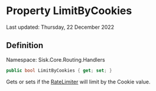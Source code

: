 # Property LimitByCookies
Last updated: Thursday, 22 December 2022

## Definition
Namespace: Sisk.Core.Routing.Handlers

```csharp
public bool LimitByCookies { get; set; }
```

Gets or sets if the [RateLimiter](/spec/Sisk/Core/Routing/Handlers/RateLimiter) will limit by the Cookie value.

